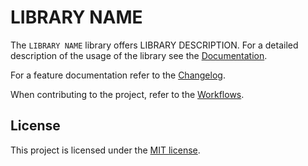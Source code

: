 # LIBRARY NAME

The `LIBRARY NAME` library offers LIBRARY DESCRIPTION. For a detailed description of the usage of the library see the [Documentation](./Documentation.md).

For a feature documentation refer to the [Changelog](./Changelog.md).

When contributing to the project, refer to the [Workflows](./Workflows.md).

## License

This project is licensed under the [MIT license](./LICENSE.md).
